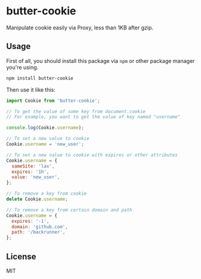 # butter-cookie

Manipulate cookie easily via Proxy, less than 1KB after gzip.

## Usage

First of all, you should install this package via `npm` or other package manager you're using.

```bash
npm install butter-cookie
```

Then use it like this:

```js
import Cookie from 'butter-cookie';

// To get the value of some key from document.cookie
// For example, you want to get the value of key named "username"

console.log(Cookie.username);

// To set a new value to cookie
Cookie.username = 'new_user';

// To set a new value to cookie with expires or other attributes
Cookie.username = {
  sameSite: 'lax',
  expires: '1h',
  value: 'new_user',
};

// To remove a key from cookie
delete Cookie.username;

// To remove a key from certain domain and path
Cookie.username = {
  expires: '-1',
  domain: 'github.com',
  path: '/backrunner',
};
```

## License

MIT
